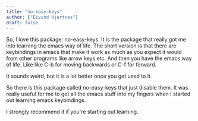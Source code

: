 ```yaml
---
title: "no-easy-keys"
author: ["Eivind Hjertnes"]
draft: false
---
```


So, I love this package: no-easy-keys. It is the package that really got me into learning the emacs way of life. The short version is that there are keybindings in emacs that make it work as much as you expect it would from other programs like arrow keys etc. And then you have the emacs way of life. Like like C-b for moving backwards or C-f for forward.

It sounds weird, but it is a lot better once you get used to it.

So there is this package called no-easy-keys that just disable them. It was really useful for me to get all the emacs stuff into my fingers when I started out learning emacs keybindings.

I strongly recommend it if you're starting out learning.
